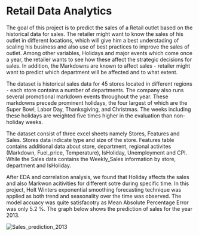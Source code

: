 # Retail Data Analytics
The goal of this project is to predict the sales of a Retail outlet based on the historical data for sales. The retailer might want to know the sales of his outlet in different locations, which will give him a best understading of scaling his business and also use of best practices to improve the sales of outlet. Among other variables, Holidays and major events which come once a year, the retailer wants to see how these affect the strategic decisions for sales. In addition, the Markdowns are known to affect sales - retailer might want to predict which department will be affected and to what extent.  

The dataset is historical sales data for 45 stores located in different regions - each store contains a number of departments. The company also runs several promotional markdown events throughout the year. These markdowns precede prominent holidays, the four largest of which are the Super Bowl, Labor Day, Thanksgiving, and Christmas. The weeks including these holidays are weighted five times higher in the evaluation than non-holiday weeks. 

The dataset consist of three excel sheets namely Stores, Features and Sales. Stores data indicate type and size of the store. Features table contains additional data about store, department, regional activites (Markdown, Fuel_price, Temperature), IsHoliday, Unemployment and CPI. While the Sales data contains the Weekly_Sales information by store, department and IsHoliday.

After EDA and correlation analysis, we found that Holiday affects the sales and also Markwon acitivities for different sotre during specific time. In this project, Holt Winters exponential smoothing forecasting technique was applied as both trend and seasonality over the time was observed. The model accuacy was quite satisfacotry as Mean Absolute Percentage Error was only 5.2 %. The graph below shows the prediction of sales for the year 2013.

![Sales_prediction_2013](https://user-images.githubusercontent.com/36482524/148239758-ddc2acf9-2ae3-4c32-84dd-af7109ca6eaa.png)
